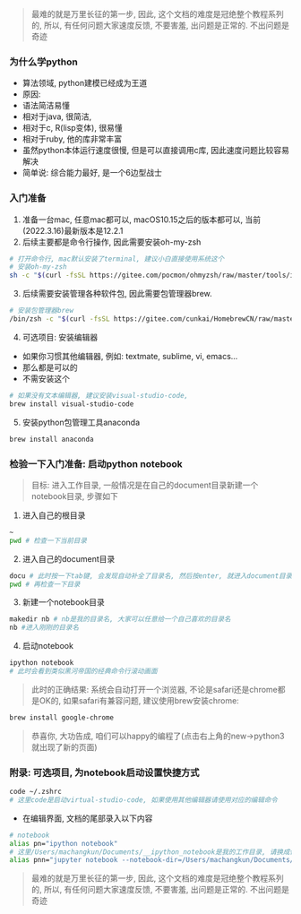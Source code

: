 > 最难的就是万里长征的第一步, 因此, 这个文档的难度是冠绝整个教程系列的, 所以, 有任何问题大家速度反馈, 不要害羞, 出问题是正常的. 不出问题是奇迹
### 为什么学python
- 算法领域, python建模已经成为王道
- 原因: 
 - 语法简洁易懂
  - 相对于java, 很简洁, 
  - 相对于c,  R(lisp变体), 很易懂
 - 相对于ruby, 他的库非常丰富
 - 虽然python本体运行速度很慢, 但是可以直接调用c库, 因此速度问题比较容易解决
- 简单说: 综合能力最好, 是一个6边型战士

### 入门准备
1. 准备一台mac, 任意mac都可以, macOS10.15之后的版本都可以, 当前(2022.3.16)最新版本是12.2.1
2. 后续主要都是命令行操作, 因此需要安装oh-my-zsh
```sh
# 打开命令行, mac默认安装了terminal, 建议小白直接使用系统这个
# 安装oh-my-zsh
sh -c "$(curl -fsSL https://gitee.com/pocmon/ohmyzsh/raw/master/tools/install.sh)"
```
3. 后续需要安装管理各种软件包, 因此需要包管理器brew.
```sh
# 安装包管理器brew
/bin/zsh -c "$(curl -fsSL https://gitee.com/cunkai/HomebrewCN/raw/master/Homebrew.sh)"
```
4. 可选项目: 安装编辑器 
  - 如果你习惯其他编辑器, 例如: textmate, sublime, vi, emacs... 
  - 那么都是可以的 
  - 不需安装这个
```sh
# 如果没有文本编辑器, 建议安装visual-studio-code, 
brew install visual-studio-code
```
5. 安装python包管理工具anaconda
```sh
brew install anaconda
```

### 检验一下入门准备: 启动python notebook
> 目标: 进入工作目录, 一般情况是在自己的document目录新建一个notebook目录, 步骤如下

1. 进入自己的根目录
```sh
~ 
pwd # 检查一下当前目录

```
2. 进入自己的document目录
```sh
docu # 此时按一下tab键, 会发现自动补全了目录名, 然后按enter, 就进入document目录了
pwd # 再检查一下目录
```
3. 新建一个notebook目录
```sh
makedir nb # nb是我的目录名, 大家可以任意给一个自己喜欢的目录名
nb #进入刚刚的目录名
```
4. 启动notebook
```sh
ipython notebook
# 此时会看到类似黑河帝国的经典命令行滚动画面
```
> 此时的正确结果: 系统会自动打开一个浏览器, 不论是safari还是chrome都是OK的, 如果safari有兼容问题, 建议使用brew安装chrome:
```sh
brew install google-chrome
```
> 恭喜你, 大功告成, 咱们可以happy的编程了(点击右上角的new->python3就出现了新的页面)

### 附录: 可选项目, 为notebook启动设置快捷方式
```sh
code ~/.zshrc
# 这里code是启动virtual-studio-code, 如果使用其他编辑器请使用对应的编辑命令
```
- 在编辑界面, 文档的尾部录入以下内容
```sh
# notebook
alias pn="ipython notebook"
# 这里/Users/machangkun/Documents/__ipython_notebook是我的工作目录, 请换成你的对应目录
alias pnn="jupyter notebook --notebook-dir=/Users/machangkun/Documents/__ipython_notebook"
```

> 最难的就是万里长征的第一步, 因此, 这个文档的难度是冠绝整个教程系列的, 所以, 有任何问题大家速度反馈, 不要害羞, 出问题是正常的. 不出问题是奇迹